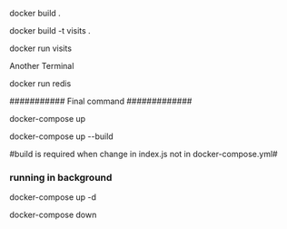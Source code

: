 docker build .

docker build -t visits .

docker run visits

Another Terminal

docker run redis

########### Final command #############

docker-compose up

docker-compose up --build

#build is required when change in index.js not in docker-compose.yml#

### running in background

docker-compose up -d

docker-compose down
